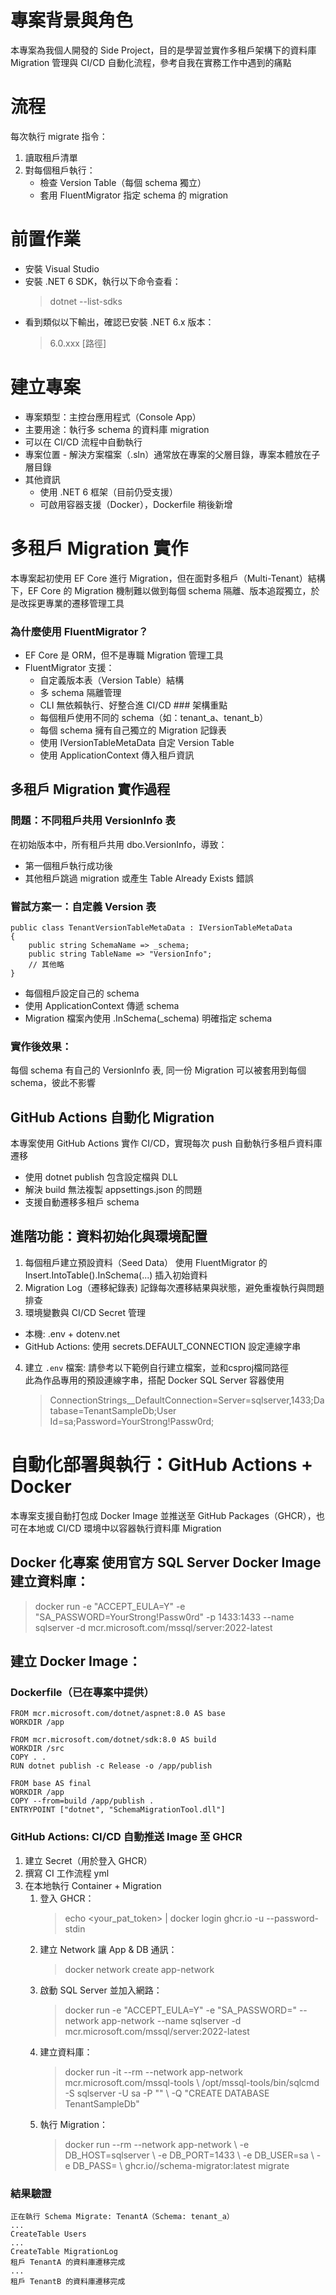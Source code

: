 # 專案背景與角色
本專案為我個人開發的 Side Project，目的是學習並實作多租戶架構下的資料庫 Migration 管理與 CI/CD 自動化流程，參考自我在實務工作中遇到的痛點

# 流程
每次執行 migrate 指令：
1. 讀取租戶清單
2. 對每個租戶執行：
   - 檢查 Version Table（每個 schema 獨立）</br>
   - 套用 FluentMigrator 指定 schema 的 migration

# 前置作業 
- 安裝 Visual Studio
- 安裝 .NET 6 SDK，執行以下命令查看：
   > dotnet --list-sdks
- 看到類似以下輸出，確認已安裝 .NET 6.x 版本：
  > 6.0.xxx [路徑]

# 建立專案 
- 專案類型：主控台應用程式（Console App）
- 主要用途：執行多 schema 的資料庫 migration
- 可以在 CI/CD 流程中自動執行
- 專案位置 - 解決方案檔案（.sln）通常放在專案的父層目錄，專案本體放在子層目錄
- 其他資訊
  - 使用 .NET 6 框架（目前仍受支援）
  - 可啟用容器支援（Docker），Dockerfile 稍後新增

# 多租戶 Migration 實作 
本專案起初使用 EF Core 進行 Migration，但在面對多租戶（Multi-Tenant）結構下，EF Core 的 Migration 機制難以做到每個 schema 隔離、版本追蹤獨立，於是改採更專業的遷移管理工具
### 為什麼使用 FluentMigrator？ 
- EF Core 是 ORM，但不是專職 Migration 管理工具
- FluentMigrator 支援：
  - 自定義版本表（Version Table）結構
  - 多 schema 隔離管理
  - CLI 無依賴執行、好整合進 CI/CD ### 架構重點
  - 每個租戶使用不同的 schema（如：tenant_a、tenant_b）
  - 每個 schema 擁有自己獨立的 Migration 記錄表
  - 使用 IVersionTableMetaData 自定 Version Table
  - 使用 ApplicationContext 傳入租戶資訊
## 多租戶 Migration 實作過程 
### 問題：不同租戶共用 VersionInfo 表 
在初始版本中，所有租戶共用 dbo.VersionInfo，導致： 
- 第一個租戶執行成功後
- 其他租戶跳過 migration 或產生 Table Already Exists 錯誤
### 嘗試方案一：自定義 Version 表
```
public class TenantVersionTableMetaData : IVersionTableMetaData
{
    public string SchemaName => _schema;
    public string TableName => "VersionInfo";
    // 其他略
}
```
- 每個租戶設定自己的 schema
- 使用 ApplicationContext 傳遞 schema
- Migration 檔案內使用 .InSchema(_schema) 明確指定 schema
### 實作後效果： 
每個 schema 有自己的 VersionInfo 表, 同一份 Migration 可以被套用到每個 schema，彼此不影響 
## GitHub Actions 自動化 Migration 
本專案使用 GitHub Actions 實作 CI/CD，實現每次 push 自動執行多租戶資料庫遷移
- 使用 dotnet publish 包含設定檔與 DLL
- 解決 build 無法複製 appsettings.json 的問題
- 支援自動遷移多租戶 schema
## 進階功能：資料初始化與環境配置 
1. 每個租戶建立預設資料（Seed Data） 使用 FluentMigrator 的 Insert.IntoTable().InSchema(...) 插入初始資料
2. Migration Log（遷移紀錄表) 記錄每次遷移結果與狀態，避免重複執行與問題排查
3. 環境變數與 CI/CD Secret 管理
  - 本機: .env + dotenv.net
  - GitHub Actions: 使用 secrets.DEFAULT_CONNECTION 設定連線字串
4. 建立 `.env` 檔案:
   請參考以下範例自行建立檔案，並和csproj檔同路徑<br>
   此為作品專用的預設連線字串，搭配 Docker SQL Server 容器使用
    > ConnectionStrings__DefaultConnection=Server=sqlserver,1433;Database=TenantSampleDb;User Id=sa;Password=YourStrong!Passw0rd;

# 自動化部署與執行：GitHub Actions + Docker 
本專案支援自動打包成 Docker Image 並推送至 GitHub Packages（GHCR），也可在本地或 CI/CD 環境中以容器執行資料庫 Migration 
## Docker 化專案 使用官方 SQL Server Docker Image 建立資料庫： 
> docker run -e "ACCEPT_EULA=Y" -e "SA_PASSWORD=YourStrong!Passw0rd" -p 1433:1433 --name sqlserver -d mcr.microsoft.com/mssql/server:2022-latest
## 建立 Docker Image：
### Dockerfile（已在專案中提供）
```
FROM mcr.microsoft.com/dotnet/aspnet:8.0 AS base
WORKDIR /app

FROM mcr.microsoft.com/dotnet/sdk:8.0 AS build
WORKDIR /src
COPY . .
RUN dotnet publish -c Release -o /app/publish

FROM base AS final
WORKDIR /app
COPY --from=build /app/publish .
ENTRYPOINT ["dotnet", "SchemaMigrationTool.dll"]
```
### GitHub Actions: CI/CD 自動推送 Image 至 GHCR 
1. 建立 Secret（用於登入 GHCR）
2. 撰寫 CI 工作流程 yml
3. 在本地執行 Container + Migration
   1. 登入 GHCR：
      > echo <your_pat_token> | docker login ghcr.io -u <your-username> --password-stdin
   3. 建立 Network 讓 App & DB 通訊：
      > docker network create app-network
   5. 啟動 SQL Server 並加入網路：
      > docker run -e "ACCEPT_EULA=Y" -e "SA_PASSWORD=<your-password>" --network app-network --name sqlserver -d mcr.microsoft.com/mssql/server:2022-latest
   7. 建立資料庫：
      > docker run -it --rm --network app-network mcr.microsoft.com/mssql-tools \ /opt/mssql-tools/bin/sqlcmd -S sqlserver -U sa -P "<your-password>" \ -Q "CREATE DATABASE TenantSampleDb"
   9. 執行 Migration：
       > docker run --rm --network app-network \ -e DB_HOST=sqlserver \ -e DB_PORT=1433 \ -e DB_USER=sa \ -e DB_PASS=<your-password> \ ghcr.io/<your-username>/schema-migrator:latest migrate
### 結果驗證
```
正在執行 Schema Migrate: TenantA（Schema: tenant_a）
...
CreateTable Users
...
CreateTable MigrationLog
租戶 TenantA 的資料庫遷移完成
...
租戶 TenantB 的資料庫遷移完成
```
